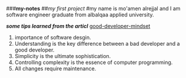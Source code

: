###**my-notes**
##*my first project*
#my name is mo'amen alrejjal and I am software engineer graduate from albalqaa applied university.

***some tips learned from the articl*** [good-developer-mindset](https://www.freecodecamp.org/news/learn-the-fundamentals-of-a-good-developer-mindset-in-15-minutes-81321ab8a682/)
1. importance of software desgin.
2. Understanding is the key difference between a bad developer and a good developer.
3. Simplicity is the ultimate sophistication.
4. Controlling complexity is the essence of computer programming.
5. All changes require maintenance.
